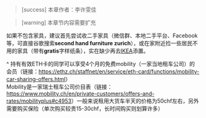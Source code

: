 > [success] 本章作者：李许雯佳

> [warning] 本章节内容需要扩充

如果不包含家具，建议首先尝试收二手家具（微信群、本地二手平台、Facebook等，可直接谷歌搜索**second hand furniture zurich**），或在家附近捡一些居民不用的家具（带有**gratis**字样纸条），实在缺少再去[IKEA](https://www.ikea.com/ch/en/)添置。


^
持有有效ETH卡的同学可以享受4个月的免费mobility（一家当地租车公司）的会员（链接：<https://ethz.ch/staffnet/en/service/eth-card/functions/mobility-car-sharing-offers.html>）\
Mobility是一家瑞士租车公司价目表（链接：<https://www.mobility.ch/en/private-customers/offers-and-rates/mobilityplus#c4953>）一般来说租用大货车半天的价格为50chf左右，另外需要购买保险（单次购买较贵15-30chf，长时间购买则划算许多）